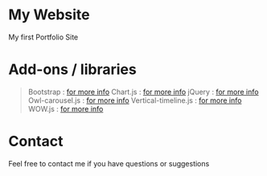 # My Website

My first Portfolio Site

# Add-ons / libraries

> Bootstrap : [for more info](http://getbootstrap.com/)
> Chart.js : [for more info](http://www.chartjs.org/)
> jQuery : [for more info](https://jquery.com/)
> Owl-carousel.js : [for more info](http://owlgraphic.com/owlcarousel/)
> Vertical-timeline.js : [for more info](https://codyhouse.co/gem/vertical-timeline/)
> WOW.js : [for more info](http://mynameismatthieu.com/WOW/)

# Contact

Feel free to contact me if you have questions or suggestions
